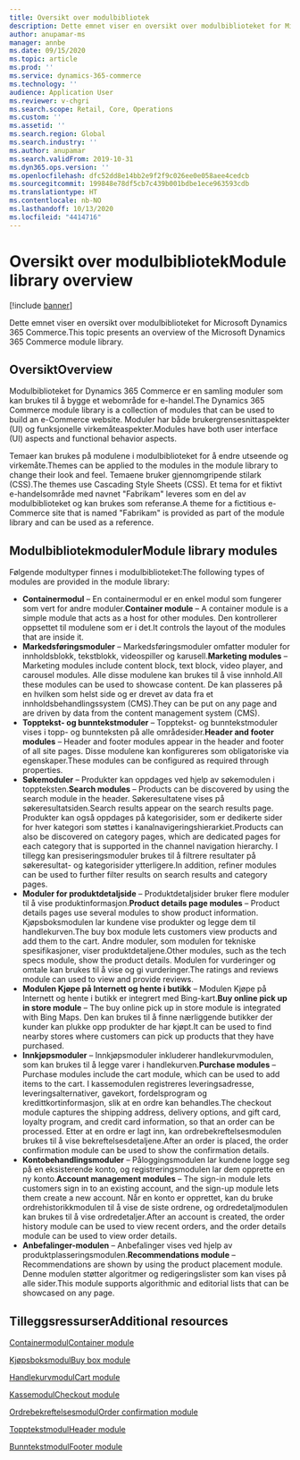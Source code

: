 ```yaml
---
title: Oversikt over modulbibliotek
description: Dette emnet viser en oversikt over modulbiblioteket for Microsoft Dynamics 365 Commerce.
author: anupamar-ms
manager: annbe
ms.date: 09/15/2020
ms.topic: article
ms.prod: ''
ms.service: dynamics-365-commerce
ms.technology: ''
audience: Application User
ms.reviewer: v-chgri
ms.search.scope: Retail, Core, Operations
ms.custom: ''
ms.assetid: ''
ms.search.region: Global
ms.search.industry: ''
ms.author: anupamar
ms.search.validFrom: 2019-10-31
ms.dyn365.ops.version: ''
ms.openlocfilehash: dfc52dd8e14bb2e9f2f9c026ee0e058aee4cedcb
ms.sourcegitcommit: 199848e78df5cb7c439b001bdbe1ece963593cdb
ms.translationtype: HT
ms.contentlocale: nb-NO
ms.lasthandoff: 10/13/2020
ms.locfileid: "4414716"
---
```

# <a name="module-library-overview"></a><span data-ttu-id="18ac8-103">Oversikt over modulbibliotek</span><span class="sxs-lookup"><span data-stu-id="18ac8-103">Module library overview</span></span>

[!include [banner](includes/banner.md)]

<span data-ttu-id="18ac8-104">Dette emnet viser en oversikt over modulbiblioteket for Microsoft Dynamics 365 Commerce.</span><span class="sxs-lookup"><span data-stu-id="18ac8-104">This topic presents an overview of the Microsoft Dynamics 365 Commerce module library.</span></span>

## <a name="overview"></a><span data-ttu-id="18ac8-105">Oversikt</span><span class="sxs-lookup"><span data-stu-id="18ac8-105">Overview</span></span>

<span data-ttu-id="18ac8-106">Modulbiblioteket for Dynamics 365 Commerce er en samling moduler som kan brukes til å bygge et webområde for e-handel.</span><span class="sxs-lookup"><span data-stu-id="18ac8-106">The Dynamics 365 Commerce module library is a collection of modules that can be used to build an e-Commerce website.</span></span> <span data-ttu-id="18ac8-107">Moduler har både brukergrensesnittaspekter (UI) og funksjonelle virkemåteaspekter.</span><span class="sxs-lookup"><span data-stu-id="18ac8-107">Modules have both user interface (UI) aspects and functional behavior aspects.</span></span>

<span data-ttu-id="18ac8-108">Temaer kan brukes på modulene i modulbiblioteket for å endre utseende og virkemåte.</span><span class="sxs-lookup"><span data-stu-id="18ac8-108">Themes can be applied to the modules in the module library to change their look and feel.</span></span> <span data-ttu-id="18ac8-109">Temaene bruker gjennomgripende stilark (CSS).</span><span class="sxs-lookup"><span data-stu-id="18ac8-109">The themes use Cascading Style Sheets (CSS).</span></span> <span data-ttu-id="18ac8-110">Et tema for et fiktivt e-handelsområde med navnet "Fabrikam" leveres som en del av modulbiblioteket og kan brukes som referanse.</span><span class="sxs-lookup"><span data-stu-id="18ac8-110">A theme for a fictitious e-Commerce site that is named "Fabrikam" is provided as part of the module library and can be used as a reference.</span></span>

## <a name="module-library-modules"></a><span data-ttu-id="18ac8-111">Modulbibliotekmoduler</span><span class="sxs-lookup"><span data-stu-id="18ac8-111">Module library modules</span></span>

<span data-ttu-id="18ac8-112">Følgende modultyper finnes i modulbiblioteket:</span><span class="sxs-lookup"><span data-stu-id="18ac8-112">The following types of modules are provided in the module library:</span></span>

- <span data-ttu-id="18ac8-113">**Containermodul** – En containermodul er en enkel modul som fungerer som vert for andre moduler.</span><span class="sxs-lookup"><span data-stu-id="18ac8-113">**Container module** – A container module is a simple module that acts as a host for other modules.</span></span> <span data-ttu-id="18ac8-114">Den kontrollerer oppsettet til modulene som er i det.</span><span class="sxs-lookup"><span data-stu-id="18ac8-114">It controls the layout of the modules that are inside it.</span></span>
- <span data-ttu-id="18ac8-115">**Markedsføringsmoduler** – Markedsføringsmoduler omfatter moduler for innholdsblokk, tekstblokk, videospiller og karusell.</span><span class="sxs-lookup"><span data-stu-id="18ac8-115">**Marketing modules** – Marketing modules include content block, text block, video player, and carousel modules.</span></span> <span data-ttu-id="18ac8-116">Alle disse modulene kan brukes til å vise innhold.</span><span class="sxs-lookup"><span data-stu-id="18ac8-116">All these modules can be used to showcase content.</span></span> <span data-ttu-id="18ac8-117">De kan plasseres på en hvilken som helst side og er drevet av data fra et innholdsbehandlingssystem (CMS).</span><span class="sxs-lookup"><span data-stu-id="18ac8-117">They can be put on any page and are driven by data from the content management system (CMS).</span></span>
- <span data-ttu-id="18ac8-118">**Topptekst- og bunntekstmoduler** – Topptekst- og bunntekstmoduler vises i topp- og bunnteksten på alle områdesider.</span><span class="sxs-lookup"><span data-stu-id="18ac8-118">**Header and footer modules** – Header and footer modules appear in the header and footer of all site pages.</span></span> <span data-ttu-id="18ac8-119">Disse modulene kan konfigureres som obligatoriske via egenskaper.</span><span class="sxs-lookup"><span data-stu-id="18ac8-119">These modules can be configured as required through properties.</span></span>
- <span data-ttu-id="18ac8-120">**Søkemoduler** – Produkter kan oppdages ved hjelp av søkemodulen i toppteksten.</span><span class="sxs-lookup"><span data-stu-id="18ac8-120">**Search modules** – Products can be discovered by using the search module in the header.</span></span> <span data-ttu-id="18ac8-121">Søkeresultatene vises på søkeresultatsiden.</span><span class="sxs-lookup"><span data-stu-id="18ac8-121">Search results appear on the search results page.</span></span> <span data-ttu-id="18ac8-122">Produkter kan også oppdages på kategorisider, som er dedikerte sider for hver kategori som støttes i kanalnavigeringshierarkiet.</span><span class="sxs-lookup"><span data-stu-id="18ac8-122">Products can also be discovered on category pages, which are dedicated pages for each category that is supported in the channel navigation hierarchy.</span></span> <span data-ttu-id="18ac8-123">I tillegg kan presiseringsmoduler brukes til å filtrere resultater på søkeresultat- og kategorisider ytterligere.</span><span class="sxs-lookup"><span data-stu-id="18ac8-123">In addition, refiner modules can be used to further filter results on search results and category pages.</span></span>
- <span data-ttu-id="18ac8-124">**Moduler for produktdetaljside** – Produktdetaljsider bruker flere moduler til å vise produktinformasjon.</span><span class="sxs-lookup"><span data-stu-id="18ac8-124">**Product details page modules** – Product details pages use several modules to show product information.</span></span> <span data-ttu-id="18ac8-125">Kjøpsboksmodulen lar kundene vise produkter og legge dem til handlekurven.</span><span class="sxs-lookup"><span data-stu-id="18ac8-125">The buy box module lets customers view products and add them to the cart.</span></span> <span data-ttu-id="18ac8-126">Andre moduler, som modulen for tekniske spesifikasjoner, viser produktdetaljene.</span><span class="sxs-lookup"><span data-stu-id="18ac8-126">Other modules, such as the tech specs module, show the product details.</span></span> <span data-ttu-id="18ac8-127">Modulen for vurderinger og omtale kan brukes til å vise og gi vurderinger.</span><span class="sxs-lookup"><span data-stu-id="18ac8-127">The ratings and reviews module can used to view and provide reviews.</span></span>
- <span data-ttu-id="18ac8-128">**Modulen Kjøpe på Internett og hente i butikk** – Modulen Kjøpe på Internett og hente i butikk er integrert med Bing-kart.</span><span class="sxs-lookup"><span data-stu-id="18ac8-128">**Buy online pick up in store module** – The buy online pick up in store module is integrated with Bing Maps.</span></span> <span data-ttu-id="18ac8-129">Den kan brukes til å finne nærliggende butikker der kunder kan plukke opp produkter de har kjøpt.</span><span class="sxs-lookup"><span data-stu-id="18ac8-129">It can be used to find nearby stores where customers can pick up products that they have purchased.</span></span>
- <span data-ttu-id="18ac8-130">**Innkjøpsmoduler** – Innkjøpsmoduler inkluderer handlekurvmodulen, som kan brukes til å legge varer i handlekurven.</span><span class="sxs-lookup"><span data-stu-id="18ac8-130">**Purchase modules** – Purchase modules include the cart module, which can be used to add items to the cart.</span></span> <span data-ttu-id="18ac8-131">I kassemodulen registreres leveringsadresse, leveringsalternativer, gavekort, fordelsprogram og kredittkortinformasjon, slik at en ordre kan behandles.</span><span class="sxs-lookup"><span data-stu-id="18ac8-131">The checkout module captures the shipping address, delivery options, and gift card, loyalty program, and credit card information, so that an order can be processed.</span></span> <span data-ttu-id="18ac8-132">Etter at en ordre er lagt inn, kan ordrebekreftelsesmodulen brukes til å vise bekreftelsesdetaljene.</span><span class="sxs-lookup"><span data-stu-id="18ac8-132">After an order is placed, the order confirmation module can be used to show the confirmation details.</span></span>
- <span data-ttu-id="18ac8-133">**Kontobehandlingsmoduler** – Påloggingsmodulen lar kundene logge seg på en eksisterende konto, og registreringsmodulen lar dem opprette en ny konto.</span><span class="sxs-lookup"><span data-stu-id="18ac8-133">**Account management modules** – The sign-in module lets customers sign in to an existing account, and the sign-up module lets them create a new account.</span></span> <span data-ttu-id="18ac8-134">Når en konto er opprettet, kan du bruke ordrehistorikkmodulen til å vise de siste ordrene, og ordredetaljmodulen kan brukes til å vise ordredetaljer.</span><span class="sxs-lookup"><span data-stu-id="18ac8-134">After an account is created, the order history module can be used to view recent orders, and the order details module can be used to view order details.</span></span>
- <span data-ttu-id="18ac8-135">**Anbefalinger-modulen** – Anbefalinger vises ved hjelp av produktplasseringsmodulen.</span><span class="sxs-lookup"><span data-stu-id="18ac8-135">**Recommendations module** – Recommendations are shown by using the product placement module.</span></span> <span data-ttu-id="18ac8-136">Denne modulen støtter algoritmer og redigeringslister som kan vises på alle sider.</span><span class="sxs-lookup"><span data-stu-id="18ac8-136">This module supports algorithmic and editorial lists that can be showcased on any page.</span></span>

## <a name="additional-resources"></a><span data-ttu-id="18ac8-137">Tilleggsressurser</span><span class="sxs-lookup"><span data-stu-id="18ac8-137">Additional resources</span></span>

[<span data-ttu-id="18ac8-138">Containermodul</span><span class="sxs-lookup"><span data-stu-id="18ac8-138">Container module</span></span>](add-container-module.md)

[<span data-ttu-id="18ac8-139">Kjøpsboksmodul</span><span class="sxs-lookup"><span data-stu-id="18ac8-139">Buy box module</span></span>](add-buy-box.md)

[<span data-ttu-id="18ac8-140">Handlekurvmodul</span><span class="sxs-lookup"><span data-stu-id="18ac8-140">Cart module</span></span>](add-cart-module.md)

[<span data-ttu-id="18ac8-141">Kassemodul</span><span class="sxs-lookup"><span data-stu-id="18ac8-141">Checkout module</span></span>](add-checkout-module.md)

[<span data-ttu-id="18ac8-142">Ordrebekreftelsesmodul</span><span class="sxs-lookup"><span data-stu-id="18ac8-142">Order confirmation module</span></span>](order-confirmation-module.md)

[<span data-ttu-id="18ac8-143">Topptekstmodul</span><span class="sxs-lookup"><span data-stu-id="18ac8-143">Header module</span></span>](author-header-module.md)

[<span data-ttu-id="18ac8-144">Bunntekstmodul</span><span class="sxs-lookup"><span data-stu-id="18ac8-144">Footer module</span></span>](author-footer-module.md)
